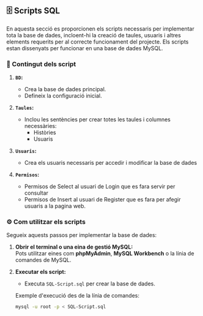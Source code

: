 ## 🗄️ Scripts SQL  

En aquesta secció es proporcionen els scripts necessaris per implementar tota la base de dades, incloent-hi la creació de taules, usuaris i altres elements requerits per al correcte funcionament del projecte. Els scripts estan dissenyats per funcionar en una base de dades MySQL.  

### 📂 Contingut dels script
1. **`BD`:**  
   - Crea la base de dades principal.  
   - Defineix la configuració inicial.  

2. **`Taules`:**  
   - Inclou les sentències per crear totes les taules i columnes necessàries:  
     - Històries  
     - Usuaris  

3. **`Usuaris`:**  
   - Crea els usuaris necessaris per accedir i modificar la base de dades
     
4. **`Permisos`:**
   - Permisos de Select al usuari de Login que es fara servir per consultar
   - Permisos de Insert al usuari de Register que es fara per afegir usuaris a la pagina web. 

### ⚙️ Com utilitzar els scripts  
Segueix aquests passos per implementar la base de dades:  

1. **Obrir el terminal o una eina de gestió MySQL:**  
   Pots utilitzar eines com **phpMyAdmin**, **MySQL Workbench** o la línia de comandes de MySQL.  

2. **Executar els script:**  
   - Executa `SQL-Script.sql` per crear la base de dades.
     
   Exemple d'execució des de la línia de comandes:  
   ```bash
   mysql -u root -p < SQL-Script.sql
   ```
